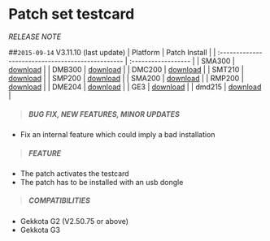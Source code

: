 # Patch set testcard
*RELEASE NOTE*

##`2015-09-14` V3.11.10 (last update)
|              Platform                             |    Patch Install    |
| :------------------------------------------------ | :------------------ |
| SMA300 | [download](https://github.com/Qeedji/archives/blob/master/downloads/patch-set-testcard/set%20testcard-sma300-patch-3.11.10.frm) |
| DMB300 | [download](https://github.com/Qeedji/archives/blob/master/downloads/patch-set-testcard/set%20testcard-dmb300-patch-3.11.10.frm) |
| DMC200 | [download](https://github.com/Qeedji/archives/blob/master/downloads/patch-set-testcard/set%20testcard-dmc200-patch-3.11.10.frm) |
| SMT210 | [download](https://github.com/Qeedji/archives/blob/master/downloads/patch-set-testcard/set%20testcard-smt210-patch-3.11.10.frm) |
| SMP200 | [download](https://github.com/Qeedji/archives/blob/master/downloads/patch-set-testcard/set%20testcard-smp200-patch-3.11.10.frm) |
| SMA200 | [download](https://github.com/Qeedji/archives/blob/master/downloads/patch-set-testcard/set%20testcard-sma200-patch-3.11.10.frm) |
| RMP200 | [download](https://github.com/Qeedji/archives/blob/master/downloads/patch-set-testcard/set%20testcard-rmp200-patch-3.11.10.frm) |
| DME204 | [download](https://github.com/Qeedji/archives/blob/master/downloads/patch-set-testcard/set%20testcard-dme204-patch-3.11.10.frm) |
| GE3 | [download](https://github.com/Qeedji/archives/blob/master/downloads/patch-set-testcard/set%20testcard-ge3-patch-3.11.10.frm)       |
| dmd215 | [download](https://github.com/Qeedji/archives/blob/master/downloads/patch-set-testcard/set%20testcard-dmd215-patch-3.11.10.frm) |

>##### **BUG FIX, NEW FEATURES, MINOR UPDATES**
- Fix an internal feature which could imply a bad installation
>##### **FEATURE**
- The patch activates the testcard
- The patch has to be installed with an usb dongle
>##### **COMPATIBILITIES**
- Gekkota G2 (V2.50.75 or above)
- Gekkota G3

